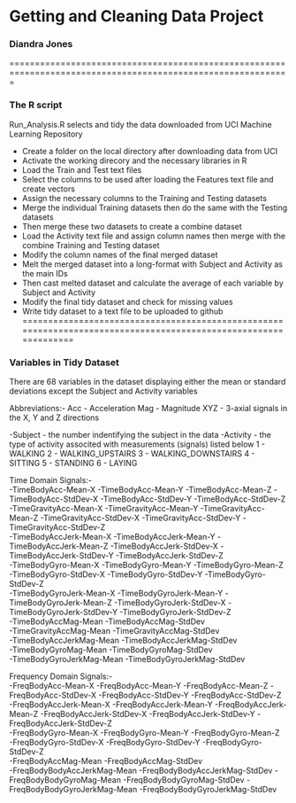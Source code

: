 # Getting and Cleaning Data Project
### Diandra Jones
=============================================================================================================

### The R script
Run_Analysis.R selects and tidy the data downloaded from UCI Machine Learning Repository

- Create a folder on the local directory after downloading data from UCI
- Activate the working direcory and the necessary libraries in R
- Load the Train and Test text files
- Select the columns to be used after loading the Features text file and create vectors
- Assign the necessary columns to the Training  and Testing datasets 
- Merge the individual Training datasets then do the same with the Testing datasets
- Then merge these two datasets to create a combine dataset
- Load the Activity text file and assign column names then merge with the combine Training and Testing dataset
- Modify the column names of the final merged dataset
- Melt the merged dataset into a long-format with Subject and Activity as the main IDs
- Then cast melted dataset and calculate the average of each variable by Subject and Activity
- Modify the final tidy dataset and check for missing values
- Write tidy dataset to a text file to be uploaded to github
================================================================================================================

### Variables in Tidy Dataset
There are 68 variables in the dataset displaying either the mean or standard deviations except
the Subject and Activity variables

Abbreviations:-
Acc - Acceleration
Mag - Magnitude
XYZ - 3-axial signals in the X, Y and Z directions

-Subject - the number indentifying the subject in the data
-Activity - the type of activity associted with measurements (signals) listed below
  1 - WALKING
  2 - WALKING_UPSTAIRS
  3 - WALKING_DOWNSTAIRS
  4 - SITTING
  5 - STANDING
  6 - LAYING

Time Domain Signals:-          	
-TimeBodyAcc-Mean-X		-TimeBodyAcc-Mean-Y		-TimeBodyAcc-Mean-Z
-TimeBodyAcc-StdDev-X		-TimeBodyAcc-StdDev-Y		-TimeBodyAcc-StdDev-Z          
-TimeGravityAcc-Mean-X		-TimeGravityAcc-Mean-Y		-TimeGravityAcc-Mean-Z
-TimeGravityAcc-StdDev-X	-TimeGravityAcc-StdDev-Y	-TimeGravityAcc-StdDev-Z       
-TimeBodyAccJerk-Mean-X         -TimeBodyAccJerk-Mean-Y		-TimeBodyAccJerk-Mean-Z
-TimeBodyAccJerk-StdDev-X	-TimeBodyAccJerk-StdDev-Y	-TimeBodyAccJerk-StdDev-Z      
-TimeBodyGyro-Mean-X            -TimeBodyGyro-Mean-Y    	-TimeBodyGyro-Mean-Z
-TimeBodyGyro-StdDev-X         	-TimeBodyGyro-StdDev-Y          -TimeBodyGyro-StdDev-Z         
-TimeBodyGyroJerk-Mean-X	-TimeBodyGyroJerk-Mean-Y       	-TimeBodyGyroJerk-Mean-Z
-TimeBodyGyroJerk-StdDev-X     	-TimeBodyGyroJerk-StdDev-Y	-TimeBodyGyroJerk-StdDev-Z    
-TimeBodyAccMag-Mean 	        -TimeBodyAccMag-StdDev         
-TimeGravityAccMag-Mean		-TimeGravityAccMag-StdDev      
-TimeBodyAccJerkMag-Mean        -TimeBodyAccJerkMag-StdDev     
-TimeBodyGyroMag-Mean           -TimeBodyGyroMag-StdDev        
-TimeBodyGyroJerkMag-Mean       -TimeBodyGyroJerkMag-StdDev

Frequency Domain Signals:-    
-FreqBodyAcc-Mean-X   		-FreqBodyAcc-Mean-Y           	-FreqBodyAcc-Mean-Z
-FreqBodyAcc-StdDev-X          	-FreqBodyAcc-StdDev-Y          	-FreqBodyAcc-StdDev-Z          
-FreqBodyAccJerk-Mean-X         -FreqBodyAccJerk-Mean-Y       	-FreqBodyAccJerk-Mean-Z
-FreqBodyAccJerk-StdDev-X      	-FreqBodyAccJerk-StdDev-Y       -FreqBodyAccJerk-StdDev-Z      
-FreqBodyGyro-Mean-X        	-FreqBodyGyro-Mean-Y           	-FreqBodyGyro-Mean-Z  
-FreqBodyGyro-StdDev-X         	-FreqBodyGyro-StdDev-Y          -FreqBodyGyro-StdDev-Z         
-FreqBodyAccMag-Mean            -FreqBodyAccMag-StdDev  
-FreqBodyBodyAccJerkMag-Mean    -FreqBodyBodyAccJerkMag-StdDev 
-FreqBodyBodyGyroMag-Mean       -FreqBodyBodyGyroMag-StdDev 
-FreqBodyBodyGyroJerkMag-Mean   -FreqBodyBodyGyroJerkMag-StdDev
